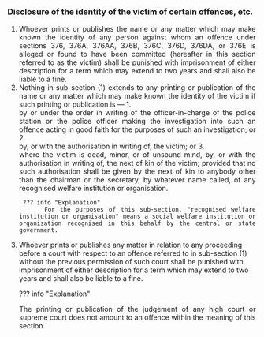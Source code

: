 ### Disclosure of the identity of the victim of certain offences, etc.

1. <div style="text-align: justify"> Whoever prints or publishes the name or any matter which may make known the identity of any person against whom an offence under sections 376, 376A, 376AA, 376B, 376C, 376D, 376DA, or 376E is alleged or found to have been committed (hereafter in this section referred to as the victim) shall be punished with imprisonment of either description for a term which may extend to two years and shall also be liable to a fine.
2. <div style="text-align: justify"> Nothing in sub-section (1) extends to any printing or publication of the name or any matter which may make known the identity of the victim if such printing or publication is —
    1. <div style="text-align: justify"> by or under the order in writing of the officer-in-charge of the police station or the police officer making the investigation into such an offence acting in good faith for the purposes of such an investigation; or
    2. <div style="text-align: justify"> by, or with the authorisation in writing of, the victim; or
    3. <div style="text-align: justify"> where the victim is dead, minor, or of unsound mind, by, or with the authorisation in writing of, the next of kin of the victim; provided that no such authorisation shall be given by the next of kin to anybody other than the chairman or the secretary, by whatever name called, of any recognised welfare institution or organisation.

        ??? info "Explanation"
            For the purposes of this sub-section, "recognised welfare institution or organisation" means a social welfare institution or organisation recognised in this behalf by the central or state government.

3. Whoever prints or publishes any matter in relation to any proceeding before a court with respect to an offence referred to in sub-section (1) without the previous permission of such court shall be punished with imprisonment of either description for a term which may extend to two years and shall also be liable to a fine.

    ??? info "Explanation"
        <div style="text-align: justify"> The printing or publication of the judgement of any high court or supreme court does not amount to an offence within the meaning of this section.
